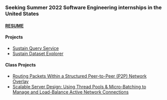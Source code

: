 ### Seeking Summer 2022 Software Engineering internships in the United States
#### [RESUME](http://bit.ly/menuka-resume-github)
<!--
**menuka94/menuka94** is a ✨ _special_ ✨ repository because its `README.md` (this file) appears on your GitHub profile.

- 🔭 I’m currently working on ...
- 🌱 I’m currently learning ...
- 👯 I’m looking to collaborate on ...
- 🤔 I’m looking for help with ...
- 💬 Ask me about ...
- 📫 How to reach me: ...
-->

#### Projects
- [Sustain Query Service](https://github.com/Project-Sustain/sustain-query-service)
- [Sustain Dataset Explorer](https://github.com/Project-Sustain/sustain-dataset-explorer)


#### Class Projects
- [Routing Packets Within a Structured Peer-to-Peer (P2P) Network Overlay](https://github.com/menuka94/cs455-HW-1)
- [Scalable Server Design: Using Thread Pools & Micro-Batching to Manage and Load-Balance Active Network Connections](https://github.com/menuka94/cs455-hw2)
